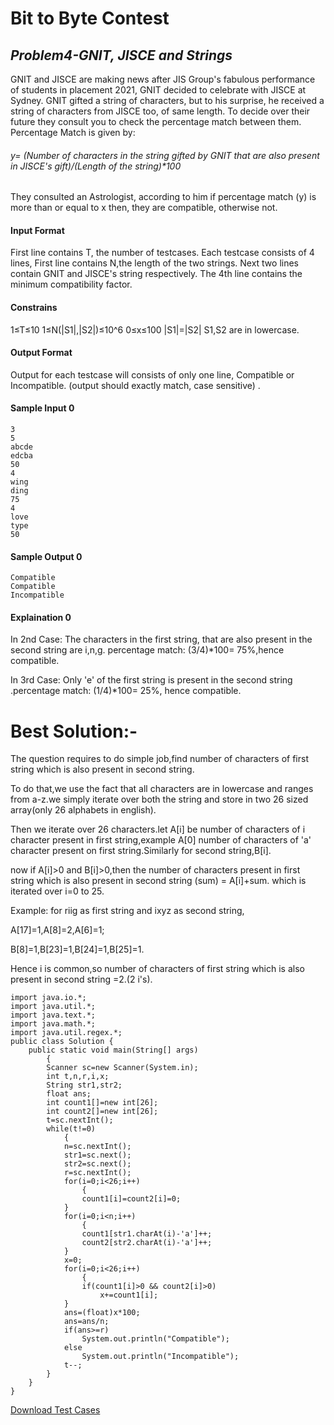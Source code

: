 # Bit to Byte Contest
## _Problem4-GNIT, JISCE and Strings_


GNIT and JISCE are making news after JIS Group's fabulous performance of students in placement 2021, GNIT decided to celebrate with JISCE at Sydney. GNIT gifted a string of characters, but to his surprise, he received a string of characters from JISCE too, of same length. To decide over their future they consult you to check the percentage match between them. Percentage Match is given by:

###### y= (Number of characters in the string gifted by GNIT that are also present in JISCE's gift)/(Length of the string)*100

They consulted an Astrologist, according to him if percentage match (y) is more than or equal to x then, they are compatible, otherwise not.

#### Input Format
First line contains T, the number of testcases.
Each testcase consists of 4 lines, First line contains N,the length of the two strings.
Next two lines contain GNIT and JISCE's string respectively.
The 4th line contains the minimum compatibility factor.

#### Constrains
1≤T≤10
1≤N(|S1|,|S2|)≤10^6
0≤x≤100
|S1|=|S2|
S1,S2 are in lowercase.

#### Output Format

Output for each testcase will consists of only one line,
Compatible or Incompatible. (output should exactly match, case sensitive) .


#### Sample Input 0



```
3
5
abcde
edcba
50
4
wing
ding
75
4
love
type
50
```

#### Sample Output 0

```
Compatible
Compatible
Incompatible
```

#### Explaination 0
In 2nd Case: The characters in the first string, that are also present in the second string are i,n,g. percentage match: (3/4)*100= 75%,hence compatible.

In 3rd Case: Only 'e' of the first string is present in the second string .percentage match: (1/4)*100= 25%, hence compatible.


# Best Solution:-
The question requires to do simple job,find number of characters of first string which is also present in second string.

To do that,we use the fact that all characters are in lowercase and ranges from a-z.we simply iterate over both the string and store in two 26 sized array(only 26 alphabets in english).

Then we iterate over 26 characters.let A[i] be number of characters of i character present in first string,example A[0] number of characters of 'a' character present on first string.Similarly for second string,B[i].

now if A[i]>0 and B[i]>0,then the number of characters present in first string which is also present in second string (sum) = A[i]+sum. which is iterated over i=0 to 25.

Example: for riig as first string and ixyz as second string,

A[17]=1,A[8]=2,A[6]=1;

B[8]=1,B[23]=1,B[24]=1,B[25]=1.

Hence i is common,so number of characters of first string which is also present in second string =2.(2 i's).
```
import java.io.*;
import java.util.*;
import java.text.*;
import java.math.*;
import java.util.regex.*;
public class Solution {
    public static void main(String[] args)
        {
        Scanner sc=new Scanner(System.in);
        int t,n,r,i,x;
        String str1,str2;
        float ans;
        int count1[]=new int[26];
        int count2[]=new int[26];
        t=sc.nextInt();
        while(t!=0)
            {
            n=sc.nextInt();
            str1=sc.next();
            str2=sc.next();
            r=sc.nextInt();
            for(i=0;i<26;i++)
                {
                count1[i]=count2[i]=0;
            }
            for(i=0;i<n;i++)
                {
                count1[str1.charAt(i)-'a']++;
                count2[str2.charAt(i)-'a']++;
            }
            x=0;
            for(i=0;i<26;i++)
                {
                if(count1[i]>0 && count2[i]>0)
                    x+=count1[i];
            }
            ans=(float)x*100;
            ans=ans/n;
            if(ans>=r)
                System.out.println("Compatible");
            else
                System.out.println("Incompatible");
            t--;
        }   
    }
}
```
[Download Test Cases](https://github.com/prithvirajbytes/Bit-to-Byte-Contest/tree/master/Test%20Cases)
